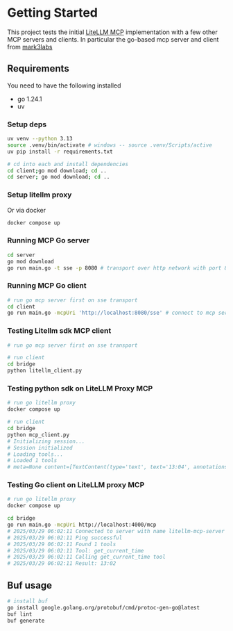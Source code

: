 # Getting Started

This project tests the initial [LiteLLM MCP](https://github.com/BerriAI/litellm/pull/9436) implementation with a few other MCP servers and clients. In particular the go-based mcp server and client from [mark3labs](https://github.com/mark3labs/mcp-go/tree/main/examples/everything)

## Requirements

You need to have the following installed

* go 1.24.1
* uv

### Setup deps

```sh
uv venv --python 3.13
source .venv/bin/activate # windows -- source .venv/Scripts/active
uv pip install -r requirements.txt

# cd into each and install dependencies
cd client;go mod download; cd ..
cd server; go mod download; cd ..
```

### Setup litellm proxy

Or via docker

```sh
docker compose up
```

### Running MCP Go server

```sh
cd server
go mod download
go run main.go -t sse -p 8080 # transport over http network with port 8080
```

### Running MCP Go client

```sh
# run go mcp server first on sse transport
cd client
go run main.go -mcpUri 'http://localhost:8080/sse' # connect to mcp server on uri
```

### Testing Litellm sdk MCP client

```sh
# run go mcp server first on sse transport

# run client
cd bridge
python litellm_client.py
```

### Testing python sdk on LiteLLM Proxy MCP

```sh
# run go litellm proxy
docker compose up

# run client
cd bridge
python mcp_client.py
# Initializing session...
# Session initialized
# Loading tools...
# Loaded 1 tools
# meta=None content=[TextContent(type='text', text='13:04', annotations=None)] isError=Fals
```

### Testing Go client on LiteLLM proxy MCP

```sh
# run go litellm proxy
docker compose up

cd bridge
go run main.go -mcpUri http://localhost:4000/mcp
# 2025/03/29 06:02:11 Connected to server with name litellm-mcp-server
# 2025/03/29 06:02:11 Ping successful
# 2025/03/29 06:02:11 Found 1 tools
# 2025/03/29 06:02:11 Tool: get_current_time
# 2025/03/29 06:02:11 Calling get_current_time tool
# 2025/03/29 06:02:11 Result: 13:02
```

## Buf usage

```sh
# install buf
go install google.golang.org/protobuf/cmd/protoc-gen-go@latest
buf lint
buf generate

```
